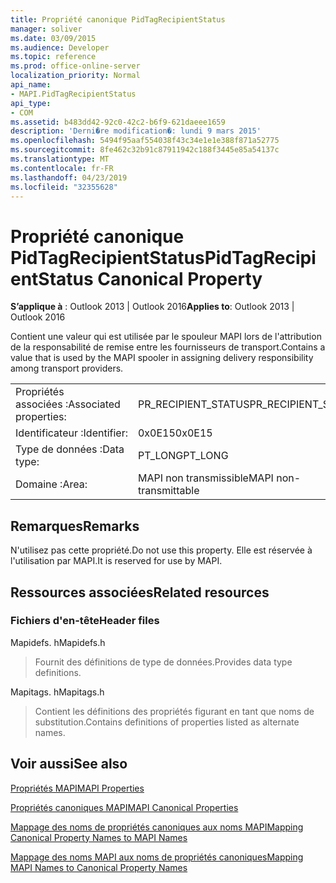 ```yaml
---
title: Propriété canonique PidTagRecipientStatus
manager: soliver
ms.date: 03/09/2015
ms.audience: Developer
ms.topic: reference
ms.prod: office-online-server
localization_priority: Normal
api_name:
- MAPI.PidTagRecipientStatus
api_type:
- COM
ms.assetid: b483dd42-92c0-42c2-b6f9-621daeee1659
description: 'Derni�re modification�: lundi 9 mars 2015'
ms.openlocfilehash: 5494f95aaf554038f43c34e1e1e388f871a52775
ms.sourcegitcommit: 8fe462c32b91c87911942c188f3445e85a54137c
ms.translationtype: MT
ms.contentlocale: fr-FR
ms.lasthandoff: 04/23/2019
ms.locfileid: "32355628"
---
```

# <a name="pidtagrecipientstatus-canonical-property"></a><span data-ttu-id="8bad1-103">Propriété canonique PidTagRecipientStatus</span><span class="sxs-lookup"><span data-stu-id="8bad1-103">PidTagRecipientStatus Canonical Property</span></span>

  
  
<span data-ttu-id="8bad1-104">**S’applique à** : Outlook 2013 | Outlook 2016</span><span class="sxs-lookup"><span data-stu-id="8bad1-104">**Applies to**: Outlook 2013 | Outlook 2016</span></span> 
  
<span data-ttu-id="8bad1-105">Contient une valeur qui est utilisée par le spouleur MAPI lors de l'attribution de la responsabilité de remise entre les fournisseurs de transport.</span><span class="sxs-lookup"><span data-stu-id="8bad1-105">Contains a value that is used by the MAPI spooler in assigning delivery responsibility among transport providers.</span></span>
  
|||
|:-----|:-----|
|<span data-ttu-id="8bad1-106">Propriétés associées :</span><span class="sxs-lookup"><span data-stu-id="8bad1-106">Associated properties:</span></span>  <br/> |<span data-ttu-id="8bad1-107">PR_RECIPIENT_STATUS</span><span class="sxs-lookup"><span data-stu-id="8bad1-107">PR_RECIPIENT_STATUS</span></span>  <br/> |
|<span data-ttu-id="8bad1-108">Identificateur :</span><span class="sxs-lookup"><span data-stu-id="8bad1-108">Identifier:</span></span>  <br/> |<span data-ttu-id="8bad1-109">0x0E15</span><span class="sxs-lookup"><span data-stu-id="8bad1-109">0x0E15</span></span>  <br/> |
|<span data-ttu-id="8bad1-110">Type de données :</span><span class="sxs-lookup"><span data-stu-id="8bad1-110">Data type:</span></span>  <br/> |<span data-ttu-id="8bad1-111">PT_LONG</span><span class="sxs-lookup"><span data-stu-id="8bad1-111">PT_LONG</span></span>  <br/> |
|<span data-ttu-id="8bad1-112">Domaine :</span><span class="sxs-lookup"><span data-stu-id="8bad1-112">Area:</span></span>  <br/> |<span data-ttu-id="8bad1-113">MAPI non transmissible</span><span class="sxs-lookup"><span data-stu-id="8bad1-113">MAPI non-transmittable</span></span>  <br/> |
   
## <a name="remarks"></a><span data-ttu-id="8bad1-114">Remarques</span><span class="sxs-lookup"><span data-stu-id="8bad1-114">Remarks</span></span>

<span data-ttu-id="8bad1-115">N'utilisez pas cette propriété.</span><span class="sxs-lookup"><span data-stu-id="8bad1-115">Do not use this property.</span></span> <span data-ttu-id="8bad1-116">Elle est réservée à l'utilisation par MAPI.</span><span class="sxs-lookup"><span data-stu-id="8bad1-116">It is reserved for use by MAPI.</span></span>
  
## <a name="related-resources"></a><span data-ttu-id="8bad1-117">Ressources associées</span><span class="sxs-lookup"><span data-stu-id="8bad1-117">Related resources</span></span>

### <a name="header-files"></a><span data-ttu-id="8bad1-118">Fichiers d'en-tête</span><span class="sxs-lookup"><span data-stu-id="8bad1-118">Header files</span></span>

<span data-ttu-id="8bad1-119">Mapidefs. h</span><span class="sxs-lookup"><span data-stu-id="8bad1-119">Mapidefs.h</span></span>
  
> <span data-ttu-id="8bad1-120">Fournit des définitions de type de données.</span><span class="sxs-lookup"><span data-stu-id="8bad1-120">Provides data type definitions.</span></span>
    
<span data-ttu-id="8bad1-121">Mapitags. h</span><span class="sxs-lookup"><span data-stu-id="8bad1-121">Mapitags.h</span></span>
  
> <span data-ttu-id="8bad1-122">Contient les définitions des propriétés figurant en tant que noms de substitution.</span><span class="sxs-lookup"><span data-stu-id="8bad1-122">Contains definitions of properties listed as alternate names.</span></span>
    
## <a name="see-also"></a><span data-ttu-id="8bad1-123">Voir aussi</span><span class="sxs-lookup"><span data-stu-id="8bad1-123">See also</span></span>



[<span data-ttu-id="8bad1-124">Propriétés MAPI</span><span class="sxs-lookup"><span data-stu-id="8bad1-124">MAPI Properties</span></span>](mapi-properties.md)
  
[<span data-ttu-id="8bad1-125">Propriétés canoniques MAPI</span><span class="sxs-lookup"><span data-stu-id="8bad1-125">MAPI Canonical Properties</span></span>](mapi-canonical-properties.md)
  
[<span data-ttu-id="8bad1-126">Mappage des noms de propriétés canoniques aux noms MAPI</span><span class="sxs-lookup"><span data-stu-id="8bad1-126">Mapping Canonical Property Names to MAPI Names</span></span>](mapping-canonical-property-names-to-mapi-names.md)
  
[<span data-ttu-id="8bad1-127">Mappage des noms MAPI aux noms de propriétés canoniques</span><span class="sxs-lookup"><span data-stu-id="8bad1-127">Mapping MAPI Names to Canonical Property Names</span></span>](mapping-mapi-names-to-canonical-property-names.md)


